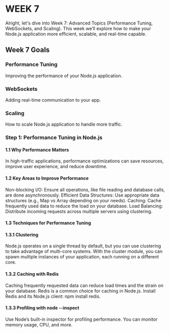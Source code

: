 # WEEK 7

Alright, let's dive into Week 7: Advanced Topics (Performance Tuning, WebSockets, and Scaling). This week we’ll explore how to make your Node.js application more efficient, scalable, and real-time capable.

## Week 7 Goals

### Performance Tuning

Improving the performance of your Node.js application.

### WebSockets

Adding real-time communication to your app.

### Scaling

How to scale Node.js application to handle more traffic.

### Step 1: Performance Tuning in Node.js

#### 1.1 Why Performance Matters

In high-traffic applications, performance optimizations can save resources, improve user experience, and reduce downtime.

#### 1.2 Key Areas to Improve Performance

Non-blocking I/O: Ensure all operations, like file reading and database calls, are done asynchronously.
Efficient Data Structures: Use appropriate data structures (e.g., Map vs Array depending on your needs).
Caching: Cache frequently used data to reduce the load on your database.
Load Balancing: Distribute incoming requests across multiple servers using clustering.

#### 1.3 Techniques for Performance Tuning

#### 1.3.1 Clustering

Node.js operates on a single thread by default, but you can use clustering to take advantage of multi-core systems.
With the cluster module, you can spawn multiple instances of your application, each running on a different core.

#### 1.3.2 Caching with Redis

Caching frequently requested data can reduce load times and the strain on your database. Redis is a common choice for caching in Node.js.
Install Redis and its Node.js client: npm install redis.

#### 1.3.3 Profiling with node --inspect

Use Node’s built-in inspector for profiling performance. You can monitor memory usage, CPU, and more.